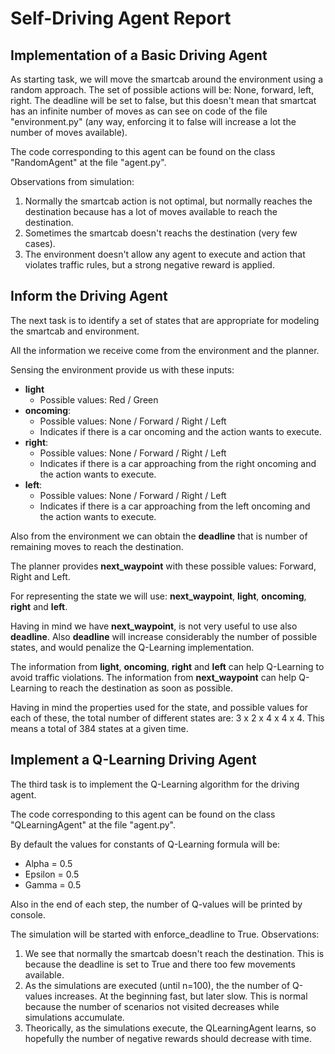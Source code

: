 <h1>Self-Driving Agent Report</h1>

<h2>Implementation of a Basic Driving Agent</h2>

As starting task, we will move the smartcab around the environment using 
a random approach. The set of possible actions will be: None, forward, 
left, right. The deadline will be set to false, but this doesn't mean
that smartcat has an infinite number of moves as can see on code of the file
"environment.py" (any way, enforcing it to false will increase a lot the
number of moves available).

The code corresponding to this agent can be found on the class 
"RandomAgent" at the file "agent.py".

<!--```-->
<!--action = random.choice([None, 'forward', 'left', 'right'])-->
<!--```-->

Observations from simulation:

1. Normally the smartcab action is not optimal, but normally reaches the
destination because has a lot of moves available to reach the destination.
2. Sometimes the smartcab doesn't reachs the destination (very few cases).
3. The environment  doesn't allow any agent to execute and action that
violates traffic rules, but a strong negative reward is applied.

<h2>Inform the Driving Agent</h2>

The next task  is to identify a set of states that are appropriate for modeling 
the smartcab and environment. 

All the information we receive come from the environment and the planner.

Sensing the environment provide us with these inputs:

- **light**
    - Possible values: Red / Green
- **oncoming**:
    - Possible values: None / Forward / Right / Left
    - Indicates if there is a car oncoming and the action wants to execute.
- **right**:
    - Possible values: None / Forward / Right / Left
    - Indicates if there is a car approaching from the right oncoming and 
    the action wants to execute.
- **left**:
    - Possible values: None / Forward / Right / Left
    - Indicates if there is a car approaching from the left oncoming and 
    the action wants to execute.

Also from the environment we can obtain the **deadline** that is number of remaining
moves to reach the destination.

The planner provides **next_waypoint** with these possible values: Forward, Right
and Left.

For representing the state we will use: **next_waypoint**, **light**, **oncoming**, 
**right** and **left**.

Having in mind we have **next_waypoint**, is not very useful to use also **deadline**. Also
**deadline** will increase considerably the number of possible states, and would
penalize the Q-Learning implementation.

The information from **light**, **oncoming**, **right** and **left** can help Q-Learning
to avoid traffic violations. The information from **next_waypoint** can help Q-Learning
to reach the destination as soon as possible.
 
Having in mind the properties used for the state, and possible values for each of
these, the total number of different states are: 3 x 2 x 4 x 4 x 4. This means a
total of 384 states at a given time.

<h2>Implement a Q-Learning Driving Agent</h2>

The third task is to implement the Q-Learning algorithm for the driving agent.

The code corresponding to this agent can be found on the class 
"QLearningAgent" at the file "agent.py".

By default the values for constants of Q-Learning formula will be:
- Alpha = 0.5
- Epsilon = 0.5
- Gamma = 0.5

Also in the end of each step, the number of Q-values will be printed by console.

The simulation will be started with enforce_deadline to True. Observations:

1. We see that normally the smartcab doesn't reach the destination. This is
because the deadline is set to True and there too few movements available.
2. As the simulations are executed (until n=100), the the number of Q-values increases. At
the beginning fast, but later slow. This is normal because the number of scenarios
 not visited decreases while simulations accumulate.
3. Theorically, as the simulations execute, the QLearningAgent learns, so hopefully
the number of negative rewards should decrease with time.

<!--Observations from simulation:-->

<!--1. The smartcab always reaches the destination. The reasons are that now the-->
<!--smartcab tries to move to next waypoint suggested by planner, and also that-->
<!--has a lot of moves available.-->
<!--2. The smartcab never receives a negative reward because now information about-->
<!--light and other cars is taken into account before executing any action.-->


